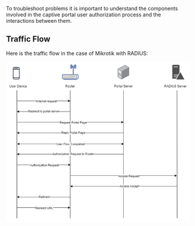 To troubleshoot problems it is important to understand the components involved in the captive portal user authorization process and the interactions between them.

## Traffic Flow

Here is the traffic flow in the case of Mikrotik with RADIUS:

![Mikrotik Traffic Flow](../assets/images/mikrotik/mikrotik-radius-traffic-flow.png)